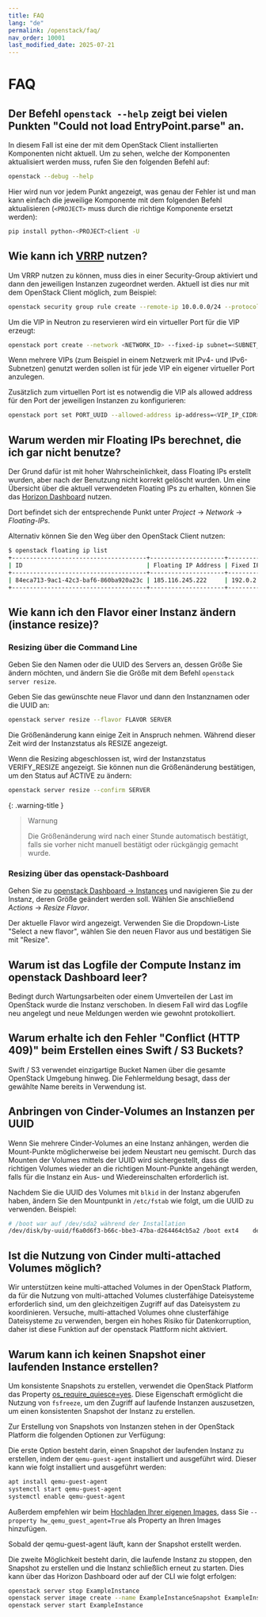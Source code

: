```yaml
---
title: FAQ
lang: "de"
permalink: /openstack/faq/
nav_order: 10001
last_modified_date: 2025-07-21
---
```


# FAQ

## Der Befehl `openstack --help` zeigt bei vielen Punkten "Could not load EntryPoint.parse" an.

In diesem Fall ist eine der mit dem OpenStack Client installierten Komponenten nicht aktuell. Um zu sehen, welche der Komponenten
aktualisiert werden muss, rufen Sie den folgenden Befehl auf:

```bash
openstack --debug --help
```

Hier wird nun vor jedem Punkt angezeigt, was genau der Fehler ist und man kann einfach die jeweilige Komponente mit dem folgenden Befehl
aktualisieren (`<PROJECT>` muss durch die richtige Komponente ersetzt werden):

```bash
pip install python-<PROJECT>client -U
```

## Wie kann ich [VRRP](https://de.wikipedia.org/wiki/Virtual_Router_Redundancy_Protocol) nutzen?

Um VRRP nutzen zu können, muss dies in einer Security-Group aktiviert und dann den jeweiligen Instanzen zugeordnet werden. Aktuell ist dies
nur mit dem OpenStack Client möglich, zum Beispiel:

```bash
openstack security group rule create --remote-ip 10.0.0.0/24 --protocol vrrp --ethertype IPv4 --ingress  default
```

Um die VIP in Neutron zu reservieren wird ein virtueller Port für die VIP erzeugt:

```bash
openstack port create --network <NETWORK_ID> --fixed-ip subnet=<SUBNET_ID>,ip-address=<VIP_IP_CIDR> VIP_PORT
```

Wenn mehrere VIPs (zum Beispiel in einem Netzwerk mit IPv4- und IPv6-Subnetzen) genutzt werden sollen ist für jede VIP ein eigener virtueller Port anzulegen.

Zusätzlich zum virtuellen Port ist es notwendig die VIP als allowed address für den Port der jeweiligen Instanzen zu konfigurieren: 

```bash
openstack port set PORT_UUID --allowed-address ip-address=<VIP_IP_CIDR>,mac_address=<MAC_ADDRESS>
```

## Warum werden mir Floating IPs berechnet, die ich gar nicht benutze?

Der Grund dafür ist mit hoher Wahrscheinlichkeit, dass Floating IPs erstellt wurden, aber nach der Benutzung nicht korrekt gelöscht wurden.
Um eine Übersicht über die aktuell verwendeten Floating IPs zu erhalten, können Sie das
[Horizon Dashboard](https://openstack.wiit-cloud.io/) nutzen.

Dort befindet sich der entsprechende Punkt unter _Project_ → _Network_ → _Floating-IPs_.

Alternativ können Sie den Weg über den  OpenStack Client nutzen:

```bash
$ openstack floating ip list
+--------------------------------------+---------------------+------------------+--------------------------------------+--------------------------------------+----------------------------------+
| ID                                   | Floating IP Address | Fixed IP Address | Port                                 | Floating Network                     | Project                          |
+--------------------------------------+---------------------+------------------+--------------------------------------+--------------------------------------+----------------------------------+
| 84eca713-9ac1-42c3-baf6-860ba920a23c | 185.116.245.222     | 192.0.2.7        | a3097883-21cc-49fa-a060-bccc1678ece7 | 54258498-a513-47da-9369-1a644e4be692 | b15cde70d85749689e6568f973bb002  |
+--------------------------------------+---------------------+------------------+--------------------------------------+--------------------------------------+----------------------------------+
```

## Wie kann ich den Flavor einer Instanz ändern (instance resize)?

### Resizing über die Command Line

Geben Sie den Namen oder die UUID des Servers an, dessen Größe Sie ändern möchten, und ändern Sie die Größe mit dem Befehl
`openstack server resize`.

Geben Sie das gewünschte neue Flavor und dann den Instanznamen oder die UUID an:

```bash
openstack server resize --flavor FLAVOR SERVER
```

Die Größenänderung kann einige Zeit in Anspruch nehmen. Während dieser Zeit wird der Instanzstatus als RESIZE angezeigt.

Wenn die Resizing abgeschlossen ist, wird der Instanzstatus VERIFY_RESIZE angezeigt. Sie können nun die Größenänderung bestätigen, um den
Status auf ACTIVE zu ändern:

```bash
openstack server resize --confirm SERVER
```

{: .warning-title }

> Warnung
>
> Die Größenänderung wird nach einer Stunde automatisch bestätigt, falls sie vorher nicht manuell bestätigt oder rückgängig gemacht wurde.

### Resizing über das openstack-Dashboard

Gehen Sie zu [openstack Dashboard → Instances](https://openstack.wiit-cloud.io/project/instances/) und navigieren Sie zu der Instanz, deren Größe
geändert werden soll. Wählen Sie anschließend _Actions_ → _Resize Flavor_.

Der aktuelle Flavor wird angezeigt. Verwenden Sie die Dropdown-Liste "Select a new flavor", wählen Sie den neuen Flavor aus und bestätigen
Sie mit "Resize".

## Warum ist das Logfile der Compute Instanz im openstack Dashboard leer?

Bedingt durch Wartungsarbeiten oder einem Umverteilen der Last im OpenStack wurde die Instanz verschoben. In diesem Fall wird das Logfile
neu angelegt und neue Meldungen werden wie gewohnt protokolliert.

## Warum erhalte ich den Fehler "Conflict (HTTP 409)" beim Erstellen eines Swift / S3 Buckets?

Swift / S3 verwendet einzigartige Bucket Namen über die gesamte OpenStack Umgebung hinweg. Die Fehlermeldung besagt, dass der gewählte Name bereits in
Verwendung ist.

## Anbringen von Cinder-Volumes an Instanzen per UUID

Wenn Sie mehrere Cinder-Volumes an eine Instanz anhängen, werden die Mount-Punkte möglicherweise bei jedem Neustart neu gemischt. Durch das
Mounten der Volumes mittels der UUID wird sichergestellt, dass die richtigen Volumes wieder an die richtigen Mount-Punkte angehängt werden, falls
für die Instanz ein Aus- und Wiedereinschalten erforderlich ist.

Nachdem Sie die UUID des Volumes mit `blkid` in der Instanz abgerufen haben, ändern Sie den Mountpunkt in `/etc/fstab` wie folgt, um die
UUID zu verwenden. Beispiel:

```bash
# /boot war auf /dev/sda2 während der Installation
/dev/disk/by-uuid/f6a0d6f3-b66c-bbe3-47ba-d264464cb5a2 /boot ext4    defaults        0       2
```

## Ist die Nutzung von Cinder multi-attached Volumes möglich?

Wir unterstützen keine multi-attached Volumes in der OpenStack Platform, da für die Nutzung von multi-attached Volumes clusterfähige Dateisysteme erforderlich sind, um den gleichzeitigen Zugriff auf das Dateisystem zu koordinieren.
Versuche, multi-attached Volumes ohne clusterfähige Dateisysteme zu verwenden, bergen ein hohes Risiko für Datenkorruption, daher ist diese Funktion auf der openstack Plattform nicht aktiviert.

## Warum kann ich keinen Snapshot einer laufenden Instance erstellen?

Um konsistente Snapshots zu erstellen, verwendet die OpenStack Platform das Property [os_require_quiesce=yes](https://opendev.org/openstack/nova/commit/926e58a179ef373646164bea40dc46b1ebef4748).
Diese Eigenschaft ermöglicht die Nutzung von `fsfreeze`, um den Zugriff auf laufende Instanzen auszusetzen, um einen konsistenten Snapshot der Instanz zu erstellen.

Zur Erstellung von Snapshots von Instanzen stehen in der OpenStack Platform die folgenden Optionen zur Verfügung:

Die erste Option besteht darin, einen Snapshot der laufenden Instanz zu erstellen, indem der `qemu-guest-agent` installiert und ausgeführt wird. Dieser kann wie folgt installiert und ausgeführt werden:

```bash
apt install qemu-guest-agent
systemctl start qemu-guest-agent
systemctl enable qemu-guest-agent
```

Außerdem empfehlen wir beim [Hochladen Ihrer eigenen Images](https://docs.wiit-cloud.io/de/openstack/specs/images/#upload-von-eigenen-images), dass Sie `--property hw_qemu_guest_agent=True` als Property an Ihren Images hinzufügen.

Sobald der qemu-guest-agent läuft, kann der Snapshot erstellt werden.

Die zweite Möglichkeit besteht darin, die laufende Instanz zu stoppen, den Snapshot zu erstellen und die Instanz schließlich erneut zu starten. Dies kann über das Horizon Dashboard oder auf der CLI wie folgt erfolgen:

```bash
openstack server stop ExampleInstance
openstack server image create --name ExampleInstanceSnapshot ExampleInstance
openstack server start ExampleInstance
```
